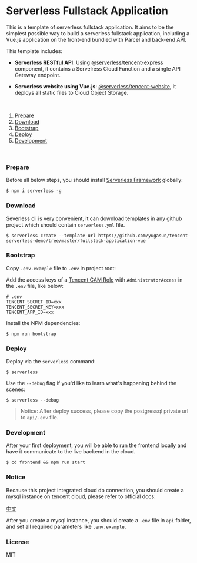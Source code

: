 # Serverless Fullstack Application

This is a template of serverless fullstack application. It aims to be the simplest possible way to build a serverless fullstack application, including a Vue.js application on the front-end bundled with Parcel and back-end API.

This template includes:

- **Serverless RESTful API**: Using [@serverless/tencent-express](https://github.com/serverless-components/tencent-express) component, it contains a Servelress Cloud Function and a single API Gateway endpoint.

- **Serverless website using Vue.js**: [@serverless/tencent-website](https://github.com/serverless-components/tencent-website), it deploys all static files to Cloud Object Storage.

&nbsp;

1. [Prepare](#Prepare)
2. [Download](#Download)
3. [Bootstrap](#Bootstrap)
4. [Deploy](#Deploy)
5. [Development](#Development)

&nbsp;

### Prepare

Before all below steps, you should install [Serverless Framework](https://www.github.com/serverless/serverless) globally:

```console
$ npm i serverless -g
```

### Download

Severless cli is very convenient, it can download templates in any github project which should contain `serverless.yml` file.

```console
$ serverless create --template-url https://github.com/yugasun/tencent-serverless-demo/tree/master/fullstack-application-vue
```

### Bootstrap

Copy `.env.example` file to `.env` in project root:

Add the access keys of a [Tencent CAM Role](https://console.cloud.tencent.com/cam/capi) with `AdministratorAccess` in the `.env` file, like below:

```
# .env
TENCENT_SECRET_ID=xxx
TENCENT_SECRET_KEY=xxx
TENCENT_APP_ID=xxx
```

Install the NPM dependencies:

```console
$ npm run bootstrap
```

### Deploy

Deploy via the `serverless` command:

```console
$ serverless
```

Use the `--debug` flag if you'd like to learn what's happening behind the scenes:

```console
$ serverless --debug
```

> Notice: After deploy success, please copy the postgressql private url to `api/.env` file.

### Development

After your first deployment, you will be able to run the frontend locally and have it communicate to the live backend in the cloud.

```console
$ cd frontend && npm run start
```

### Notice

Because this project integrated cloud db connection, you should create a mysql instance on tencent cloud, please refer to official docs:

[中文](https://cloud.tencent.com/document/product/583/38012)

After you create a mysql instance, you should create a `.env` file in `api` folder, and set all required parameters like `.env.example`.

### License

MIT